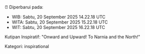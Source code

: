 ⏰ Diperbarui pada:
- WIB: Sabtu, 20 September 2025 14.22.18 UTC
- WITA: Sabtu, 20 September 2025 15.22.18 UTC
- WIT: Sabtu, 20 September 2025 16.22.18 UTC

Kutipan Inspiratif:
"Onward and Upward!  To Narnia and the North!"


Kategori: inspirational

